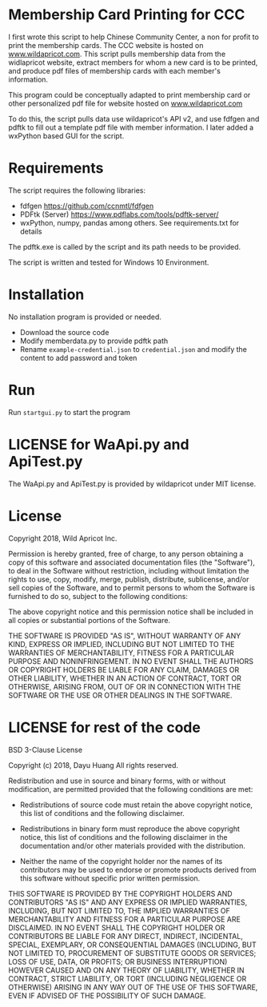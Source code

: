 # Membership Card Printing for CCC

I first wrote this script to help Chinese Community Center, a non for profit to print the membership cards. The CCC website is hosted on www.wildapricot.com. This script pulls membership data from the widlapricot website, extract members for whom a new card is to be printed, and produce pdf files of membership cards with each member's information.  

This program could be conceptually adapted to print membership card or other personalized pdf file for website hosted on www.wildapricot.com

To do this, the script pulls data use wildapricot's API v2, and use fdfgen and pdftk to fill out a template pdf file with member information. 
I later added a wxPython based GUI for the script.

# Requirements
The script requires the following libraries: 
- fdfgen https://github.com/ccnmtl/fdfgen
- PDFtk (Server) https://www.pdflabs.com/tools/pdftk-server/
- wxPython, numpy, pandas among others. See requirements.txt for details

The pdftk.exe is called by the script and its path needs to be provided.

The script is written and tested for Windows 10 Environment. 

# Installation
No installation program is provided or needed. 
- Download the source code
- Modify memberdata.py to provide pdftk path
- Rename `example-credential.json` to `credential.json` and modify the content to add password and token

# Run
Run `startgui.py` to start the program

# LICENSE for WaApi.py and ApiTest.py

The WaApi.py and ApiTest.py is provided by wildapricot under MIT license. 


License
==========

Copyright 2018, Wild Apricot Inc.

Permission is hereby granted, free of charge, to any person obtaining a copy of this software and associated documentation files (the "Software"), to deal in the Software without restriction, including without limitation the rights to use, copy, modify, merge, publish, distribute, sublicense, and/or sell copies of the Software, and to permit persons to whom the Software is furnished to do so, subject to the following conditions:

The above copyright notice and this permission notice shall be included in all copies or substantial portions of the Software.

THE SOFTWARE IS PROVIDED "AS IS", WITHOUT WARRANTY OF ANY KIND, EXPRESS OR IMPLIED, INCLUDING BUT NOT LIMITED TO THE WARRANTIES OF MERCHANTABILITY, FITNESS FOR A PARTICULAR PURPOSE AND NONINFRINGEMENT. IN NO EVENT SHALL THE AUTHORS OR COPYRIGHT HOLDERS BE LIABLE FOR ANY CLAIM, DAMAGES OR OTHER LIABILITY, WHETHER IN AN ACTION OF CONTRACT, TORT OR OTHERWISE, ARISING FROM, OUT OF OR IN CONNECTION WITH THE SOFTWARE OR THE USE OR OTHER DEALINGS IN THE SOFTWARE.

# LICENSE for rest of the code

BSD 3-Clause License

Copyright (c) 2018, Dayu Huang
All rights reserved.

Redistribution and use in source and binary forms, with or without
modification, are permitted provided that the following conditions are met:

* Redistributions of source code must retain the above copyright notice, this
  list of conditions and the following disclaimer.

* Redistributions in binary form must reproduce the above copyright notice,
  this list of conditions and the following disclaimer in the documentation
  and/or other materials provided with the distribution.

* Neither the name of the copyright holder nor the names of its
  contributors may be used to endorse or promote products derived from
  this software without specific prior written permission.

THIS SOFTWARE IS PROVIDED BY THE COPYRIGHT HOLDERS AND CONTRIBUTORS "AS IS"
AND ANY EXPRESS OR IMPLIED WARRANTIES, INCLUDING, BUT NOT LIMITED TO, THE
IMPLIED WARRANTIES OF MERCHANTABILITY AND FITNESS FOR A PARTICULAR PURPOSE ARE
DISCLAIMED. IN NO EVENT SHALL THE COPYRIGHT HOLDER OR CONTRIBUTORS BE LIABLE
FOR ANY DIRECT, INDIRECT, INCIDENTAL, SPECIAL, EXEMPLARY, OR CONSEQUENTIAL
DAMAGES (INCLUDING, BUT NOT LIMITED TO, PROCUREMENT OF SUBSTITUTE GOODS OR
SERVICES; LOSS OF USE, DATA, OR PROFITS; OR BUSINESS INTERRUPTION) HOWEVER
CAUSED AND ON ANY THEORY OF LIABILITY, WHETHER IN CONTRACT, STRICT LIABILITY,
OR TORT (INCLUDING NEGLIGENCE OR OTHERWISE) ARISING IN ANY WAY OUT OF THE USE
OF THIS SOFTWARE, EVEN IF ADVISED OF THE POSSIBILITY OF SUCH DAMAGE.
